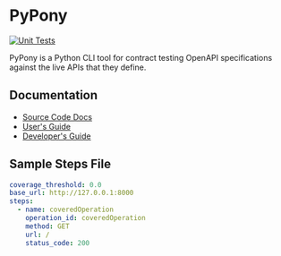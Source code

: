 # PyPony

[![Unit Tests](https://github.com/Bandwidth/pypony/actions/workflows/ci.yml/badge.svg)](https://github.com/Bandwidth/pypony/actions/workflows/ci.yml)

PyPony is a Python CLI tool for contract testing OpenAPI specifications against the live APIs that they define.  

## Documentation

- [Source Code Docs](https://fuzzy-journey-0f130eaf.pages.github.io/)
- [User's Guide](https://fuzzy-journey-0f130eaf.pages.github.io/docs/users-guide/)
- [Developer's Guide](https://fuzzy-journey-0f130eaf.pages.github.io/docs/developers-guide/)

## Sample Steps File

```yml
coverage_threshold: 0.0
base_url: http://127.0.0.1:8000
steps:
  - name: coveredOperation
    operation_id: coveredOperation
    method: GET
    url: /
    status_code: 200
```
